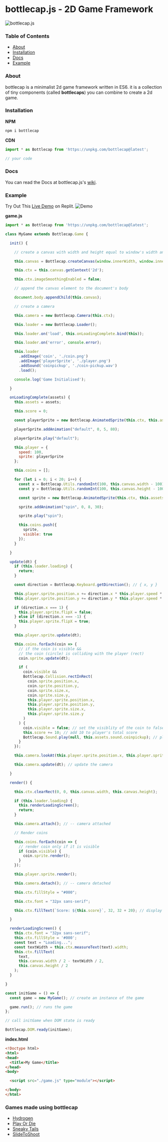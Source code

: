 # bottlecap.js - 2D Game Framework

![bottlecap.js](https://github.com/harshsinghdev/bottlecap/raw/main/banner_new.png)

### Table of Contents  
- [About](#about)  
- [Installation](#installation)
- [Docs](#Docs)  
- [Example](#example)

### About

bottlecap is a minimalist 2d game framework written in ES6. it is a collection of tiny components (called **bottlecaps**) you can combine to create a 2d game.

### Installation

**NPM**
```bash
npm i bottlecap
```

**CDN**
```javascript
import * as Bottlecap from 'https://unpkg.com/bottlecap@latest';

// your code
```

### Docs
You can read the Docs at bottlecap.js's [wiki](https://github.com/harshsinghdev/bottlecap/wiki).

### Example

Try Out This [Live Demo](https://replit.com/@harshsinghdev/bottlecap-example1) on Replit.
![Demo](https://github.com/harshsinghdev/bottlecap/raw/gh-pages/images/demo-screenshot.png)

**game.js**

```javascript
import * as Bottlecap from 'https://unpkg.com/bottlecap@latest';

class MyGame extends Bottlecap.Game {

  init() {

    // create a canvas with width and height equal to window's width and height and set its background color to lightgreen

    this.canvas = Bottlecap.createCanvas(window.innerWidth, window.innerHeight, 'lightgreen');

    this.ctx = this.canvas.getContext('2d');

    this.ctx.imageSmoothingEnabled = false;

    // append the canvas element to the document's body

    document.body.appendChild(this.canvas);

    // create a camera

    this.camera = new Bottlecap.Camera(this.ctx);

    this.loader = new Bottlecap.Loader();

    this.loader.on('load', this.onLoadingComplete.bind(this));

    this.loader.on('error', console.error);

    this.loader
      .addImage('coin', './coin.png')
      .addImage('playerSprite', './player.png')
      .addSound('coinpickup', './coin-pickup.wav')
      .load();

    console.log('Game Initialised');

  }

  onLoadingComplete(assets) {
    this.assets = assets;

    this.score = 0;

    const playerSprite = new Bottlecap.AnimatedSprite(this.ctx, this.assets.image.playerSprite, 6, 1, 0, 0, 64, 64);

    playerSprite.addAnimation("default", 0, 5, 80);

    playerSprite.play("default");

    this.player = {
      speed: 100,
      sprite: playerSprite
    };

    this.coins = [];

    for (let i = 0; i < 20; i++) {
      const x = Bottlecap.Utils.randomInt(100, this.canvas.width - 100);
      const y = Bottlecap.Utils.randomInt(100, this.canvas.height - 100);

      const sprite = new Bottlecap.AnimatedSprite(this.ctx, this.assets.image.coin, 18, 1, x, y, 16, 16);

      sprite.addAnimation("spin", 0, 8, 30);

      sprite.play("spin");

      this.coins.push({
        sprite,
        visible: true
      });
    }

  }

  update(dt) {
    if (this.loader.loading) {
      return;
    }

    const direction = Bottlecap.Keyboard.getDirection(); // { x, y }

    this.player.sprite.position.x += direction.x * this.player.speed * dt; // move player left or right depending on direction.x's value [1, -1]
    this.player.sprite.position.y += direction.y * this.player.speed * dt; // move player up or down depending on direction.y's value [1, -1]

    if (direction.x === 1) {
      this.player.sprite.flipX = false;
    } else if (direction.x === -1) {
      this.player.sprite.flipX = true;
    }

    this.player.sprite.update(dt);

    this.coins.forEach(coin => {
      // if the coin is visible &&
      // the coin (circle) is colliding with the player (rect)
      coin.sprite.update(dt);

      if (
        coin.visible &&
        Bottlecap.Collision.rectInRect(
          coin.sprite.position.x,
          coin.sprite.position.y,
          coin.sprite.size.x,
          coin.sprite.size.y,
          this.player.sprite.position.x,
          this.player.sprite.position.y,
          this.player.sprite.size.x,
          this.player.sprite.size.y
        )
      ) {
        coin.visible = false; // set the visiblity of the coin to false
        this.score += 10; // add 10 to player's total score
        Bottlecap.Sound.play(null, this.assets.sound.coinpickup); // play sound, use default gainNode
      }
    });

    this.camera.lookAt(this.player.sprite.position.x, this.player.sprite.position.y); // update camera's target location

    this.camera.update(dt); // update the camera

  }

  render() {

    this.ctx.clearRect(0, 0, this.canvas.width, this.canvas.height);

    if (this.loader.loading) {
      this.renderLoadingScreen();
      return;
    }

    this.camera.attach(); // -- camera attached

    // Render coins

    this.coins.forEach(coin => {
      // render coin only if it is visible
      if (coin.visible) {
        coin.sprite.render();
      }
    });

    this.player.sprite.render();

    this.camera.detach(); // -- camera detached

    this.ctx.fillStyle = "#000";

    this.ctx.font = "32px sans-serif";

    this.ctx.fillText(`Score: ${this.score}`, 32, 32 + 20); // display the score

  }

  renderLoadingScreen() {
    this.ctx.font = "32px sans-serif";
    this.ctx.fillStyle = '#000';
    const text = "Loading...";
    const textWidth = this.ctx.measureText(text).width;
    this.ctx.fillText(
      text,
      this.canvas.width / 2 - textWidth / 2,
      this.canvas.height / 2
    );
  }

}

const initGame = () => {
  const game = new MyGame(); // create an instance of the game

  game.run(); // runs the game
};

// call initGame when DOM state is ready

Bottlecap.DOM.ready(initGame);
```

**index.html**

```html
<!Doctype html>
<html>
<head>
  <title>My Game</title>
</head>
<body>

  <script src="./game.js" type="module"></script>

</body>
</html>
```

### Games made using bottlecap
* [Hydrogen](https://hypervoid.itch.io/hydrogen)
* [Play Or Die](https://hypervoid.itch.io/play-or-die)
* [Sneaky Tails](https://hypervoid.itch.io/sneaky-tails)
* [SlideToShoot](https://hypervoid.itch.io/slide-to-shoot)
